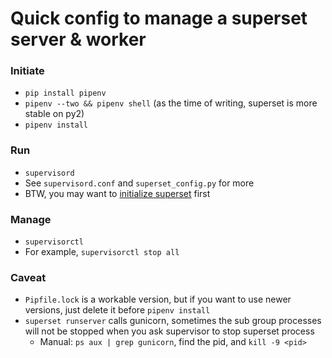 # Quick config to manage a superset server & worker

### Initiate
- `pip install pipenv`
- `pipenv --two && pipenv shell` (as the time of writing, superset is more stable on py2)
- `pipenv install`

### Run
- `supervisord`
- See `supervisord.conf` and `superset_config.py` for more
- BTW, you may want to [initialize superset](http://airbnb.io/superset/installation.html#superset-installation-and-initialization) first

### Manage
- `supervisorctl`
- For example, `supervisorctl stop all`

### Caveat
- `Pipfile.lock` is a workable version, but if you want to use newer versions, just delete it before `pipenv install`
- `superset runserver` calls gunicorn, sometimes the sub group processes will not be stopped when you ask supervisor to stop superset process
  - Manual: `ps aux | grep gunicorn`, find the pid, and `kill -9 <pid>`
